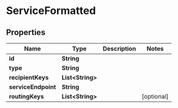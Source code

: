 # ServiceFormatted

## Properties
Name | Type | Description | Notes
------------ | ------------- | ------------- | -------------
**id** | **String** |  | 
**type** | **String** |  | 
**recipientKeys** | **List&lt;String&gt;** |  | 
**serviceEndpoint** | **String** |  | 
**routingKeys** | **List&lt;String&gt;** |  |  [optional]

